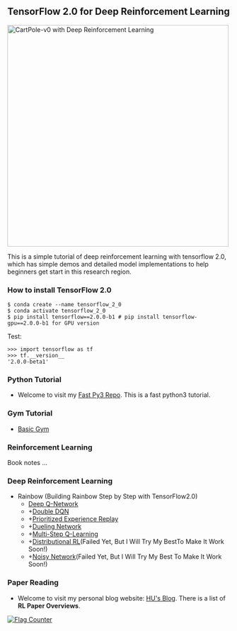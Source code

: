 ## TensorFlow 2.0 for Deep Reinforcement Learning
<img src="https://github.com/Huixxi/TensorFlow2.0-for-Deep-Reinforcement-Learning/blob/master/images/gym_cartpole_v0.gif" title="CartPole-v0 with Deep Reinforcement Learning" width="500" hegiht="313" align=center />
  
This is a simple tutorial of deep reinforcement learning with tensorflow 2.0, which has simple demos and detailed model implementations to help beginners get start in this research region.  

### How to install TensorFlow 2.0
```
$ conda create --name tensorflow_2_0
$ conda activate tensorflow_2_0
$ pip install tensorflow==2.0.0-b1 # pip install tensorflow-gpu==2.0.0-b1 for GPU version
```
Test:
```
>>> import tensorflow as tf
>>> tf.__version__
'2.0.0-beta1'
```

### Python Tutorial
* Welcome to visit my [Fast Py3 Repo](https://github.com/Huixxi/Fast-Py3). This is a fast python3 tutorial.

### Gym Tutorial
* [Basic Gym](https://github.com/Huixxi/TensorFlow2.0-for-Deep-Reinforcement-Learning/blob/master/tutorial_blogs/gym_tutorial.md)

### Reinforcement Learning
Book notes ...

### Deep Reinforcement Learning
* Rainbow
(Building Rainbow Step by Step with TensorFlow2.0)
  * [Deep Q-Network](https://github.com/Huixxi/TensorFlow2.0-for-Deep-Reinforcement-Learning/blob/master/01_dqn.py)
  * +[Double DQN](https://github.com/Huixxi/TensorFlow2.0-for-Deep-Reinforcement-Learning/blob/master/02_ddqn.py)
  * +[Prioritized Experience Replay](https://github.com/Huixxi/TensorFlow2.0-for-Deep-Reinforcement-Learning/blob/master/03_priority_replay.py) 
  * +[Dueling Network](https://github.com/Huixxi/TensorFlow2.0-for-Deep-Reinforcement-Learning/blob/master/04_dueling.py)
  * +[Multi-Step Q-Learning](https://github.com/Huixxi/TensorFlow2.0-for-Deep-Reinforcement-Learning/blob/master/05_multistep_td.py)
  * +[Distributional RL](https://github.com/Huixxi/TensorFlow2.0-for-Deep-Reinforcement-Learning/blob/master/06_distributional_rl.py)(Failed Yet, But I Will Try My BestTo Make It Work Soon!)
  * +[Noisy Network](https://github.com/Huixxi/TensorFlow2.0-for-Deep-Reinforcement-Learning/blob/master/07_noisynet.py)(Failed Yet, But I Will Try My Best To Make It Work Soon!)

### Paper Reading
* Welcome to visit my personal blog website: [HU's Blog](https://www.cycygogo.cn/). There is a list of **RL Paper Overviews**. 

<a href="https://info.flagcounter.com/0GdE"><img src="https://s11.flagcounter.com/count2/0GdE/bg_FFFFFF/txt_000000/border_CCCCCC/columns_2/maxflags_10/viewers_0/labels_0/pageviews_0/flags_0/percent_0/" alt="Flag Counter" border="0"></a>
